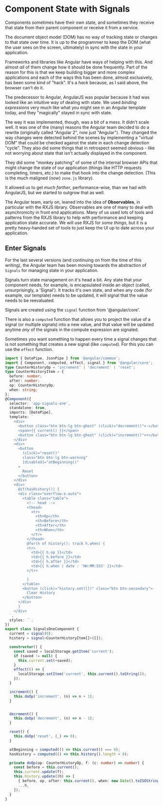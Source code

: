 # Component State with Signals

Components sometimes have their own state, and sometimes they receive that state from their parent component
or receive it from a service.

The document object model (DOM) has no way of tracking state or changes to that state over time. It is up to the programmer
to keep the DOM (what the user sees on the screen, ultimately) in sync with the state in your application.

Frameworks and libraries like Angular have ways of helping with this. And almost *all* of them change how it should be done
frequently. Part of the reason for this is that we keep building bigger and more complex applications and each of the ways
this has been done, almost exclusively, has been some kind of "hack". It's a *hack* because, as I said above, the browser can't do it.

The predecessor to Angular, AngularJS was popular because it had was looked like an intuitive way of dealing with state. We used *binding expressions* very much like what you might see in an Angular template today, and they "magically" stayed in sync with state.

The way it was implemented, though, was a bit of a mess. It didn't scale well. It was one of the (many) reasons the Angular team decided
to do a rewrite (originally called "Angular 2", now just "Angular"). They changed the way changes were detected behind the scenes by implementing a "virtual DOM" that could be checked against the state in each change detection "cycle". They also did some things that in retrospect seemed obvious - like not worrying about state that isn't actually displayed in the component.

They did some "monkey patching" of some of the internal browser APIs that might change the state of our application (things like HTTP requests completing, timers, etc.) to make that hook into the change detection. (This is the much maligned (*now*) `zone.js` library).

It allowed us to get *much farther*, performance-wise, than we had with AngularJS, but we started to outgrow that as well.

The Angular team, early on, leaned into the idea of **Observables**, in particular with the RXJS library. Observables are one of many 
to deal with asynchronicity in front end applications. Many of us used lots of tools and patterns from the RXJS library to help with
performance and keeping application state accurate. We will use RXJS for *some things*, but it is a pretty heavy-handed set of tools to just keep the UI up to date across your application.

## Enter Signals

For the last several versions (and continuing on from the time of this writing), the Angular team has been moving towards the abstraction of `Signals` for managing state in your application.

Signals turn state management on it's head a bit. Any state that your component needs, for example, is encapsulated inside an object (called, unsurprisingly, a 'Signal'). It tracks it's own state, and when any code (for example, our template) needs to be updated, it will signal that the value needs to be reevaluated.

Signals are created using the `signal` function from '@angular/core'.

There is also a `computed` function that allows you to project the value of a signal (or multiple signals) into a new value, and that value will be updated anytime *any* of the signals in the compute expression are signaled. 

Sometimes you want something to happen every time a signal changes that is not something that creates a new signal (like `computed`).
For this you can use the `effect` function.

```typescript
import { DatePipe, JsonPipe } from '@angular/common';
import { Component, computed, effect, signal } from '@angular/core';
type CounterHistoryOp = 'increment' | 'decrement' | 'reset';
type CounterHistoryItem = {
  before: number;
  after: number;
  op: CounterHistoryOp;
  when: string;
};
@Component({
  selector: 'app-signals-one',
  standalone: true,
  imports: [DatePipe],
  template: `
    <div>
      <button class="btn btn-lg btn-ghost" (click)="decrement()">-</button>
      <span>{{ current() }}</span>
      <button class="btn btn-lg btn-ghost" (click)="increment()">+</button>
    </div>
    <div>
      <button
        (click)="reset()"
        class="btn btn-lg btn-warning"
        [disabled]="atBeginning()"
      >
        Reset
      </button>
    </div>
    <div>
      @if(hasHistory()) {
      <div class="overflow-x-auto">
        <table class="table">
          <!-- head -->
          <thead>
            <tr>
              <th>Op</th>
              <th>Before</th>
              <th>After</th>
              <th>When</th>
            </tr>
          </thead>
          @for(h of history(); track h.when) {
          <tr>
            <td>{{ h.op }}</td>
            <td>{{ h.before }}</td>
            <td>{{ h.after }}</td>
            <td>{{ h.when | date : 'HH:MM:SSS' }}</td>
          </tr>

          }
        </table>
        <button (click)="history.set([])" class="btn btn-secondary">
          Clear History
        </button>
      </div>
      }
    </div>
  `,
  styles: ``,
})
export class SignalsOneComponent {
  current = signal(0);
  history = signal<CounterHistoryItem[]>([]);

  constructor() {
    const saved = localStorage.getItem('current');
    if (saved != null) {
      this.current.set(+saved);
    }
    effect(() => {
      localStorage.setItem('current', this.current().toString());
    });
  }

  increment() {
    this.doOp('increment', (n) => n + 1);
  }


  decrement() {
    this.doOp('decrement', (n) => n - 1);
  }

  reset() {
    this.doOp('reset', (_) => 0);
  }

  atBeginning = computed(() => this.current() === 0);
  hasHistory = computed(() => this.history().length > 0);

  private doOp(op: CounterHistoryOp, f: (c: number) => number) {
    const before = this.current();
    this.current.update(f);
    this.history.update((h) => [
      { before, op, after: this.current(), when: new Date().toISOString() },
      ...h,
    ]);
  }
}
```
```
```
